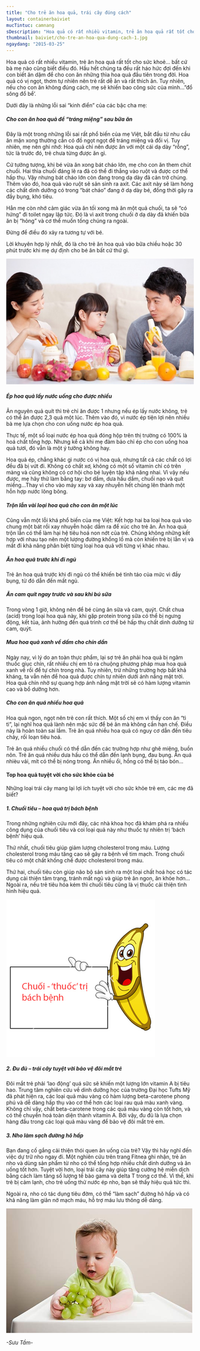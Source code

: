 ```yaml
---
title: "Cho trẻ ăn hoa quả, trái cây đúng cách"
layout: containerbaiviet
mucTintuc: camnang
sDescription: "Hoa quả có rất nhiều vitamin, trẻ ăn hoa quả rất tốt cho sức khoẻ… "
thumbnail: baiviet/cho-tre-an-hoa-qua-dung-cach-1.jpg
ngaydang: "2015-03-25"
---
```

Hoa quả có rất nhiều vitamin, trẻ ăn hoa quả rất tốt cho sức khoẻ… bất cứ bà mẹ nào cũng biết điều đó. Hầu hết chúng ta đều rất háo hức đợi đến khi con biết ăn dặm để cho con ăn những thìa hoa quả đầu tiên trong đời. Hoa quả có vị ngọt, thơm tự nhiên nên trẻ rất dễ ăn và rất thích ăn. Tuy nhiên, nếu cho con ăn không đúng cách, mẹ sẽ khiến bao công sức của mình…”đổ sông đổ bể’.

Dưới đây là những lỗi sai “kinh điển” của các bậc cha mẹ:

##### Cho con ăn hoa quả để “tráng miệng” sau bữa ăn

Đây là một trong những lỗi sai rất phổ biến của mẹ Việt, bắt đầu từ nhu cầu ăn mặn xong thường cần có đồ ngọt ngọt để tráng miệng và đổi vị. Tuy nhiên, mẹ nên ghi nhớ: Hoa quả chỉ nên được ăn với một cái dạ dày “rỗng”, tức là trước đó, trẻ chưa từng được ăn gì.

Cứ tưởng tượng, khi bé vừa ăn xong bát cháo lớn, mẹ cho con ăn them chút chuối. Hai thìa chuối đáng lẽ ra đã có thể đi thẳng vào ruột và được cơ thể hấp thụ. Vậy nhưng bát cháo lớn còn đang trong dạ dày đã cản trở chúng. Thêm vào đó, hoa quả vào ruột sẽ sản sinh ra axit. Các axit này sẽ làm hỏng các chất dinh dưỡng có trong “bát cháo” đang ở dạ dày bé, đồng thời gây ra đầy bụng, khó tiêu.

Hẳn mẹ còn nhớ cảm giác vừa ăn tối xong mà ăn một quả chuối, ta sẽ “có hứng” đi toilet ngay lập tức. Đó là vì axit trong chuối ở dạ dày đã khiến bữa ăn bị “hỏng” và cơ thể muốn tống chúng ra ngoài.

Đừng để điều đó xảy ra tương tự với bé.

Lời khuyên hợp lý nhất, đó là cho trẻ ăn hoa quả vào bữa chiều hoặc 30 phút trước khi mẹ dự định cho bé ăn bất cứ thứ gì.


![](cho-tre-an-hoa-qua-dung-cach-1.jpg)

##### Ép hoa quả lấy nước uống cho được nhiều

Ăn nguyên quả quít thì trẻ chỉ ăn được 1 nhưng nếu ép lấy nước không, trẻ có thể ăn được 2,3 quả một lúc. Thêm vào đó, vì nước ép tiện lợi nên nhiều bà mẹ lựa chọn cho con uống nước ép hoa quả.

Thực tế, một số loại nước ép hoa quả đóng hộp trên thị trường có 100% là hoá chất tổng hợp. Nhưng kể cả khi mẹ đảm bảo chỉ ép cho con uống hoa quả tươi, đó vẫn là một ý tưởng không hay.

Hoa quả ép, chẳng khác gì nước có vị hoa quả, nhưng tất cả các chất có lợi đều đã bị vứt đi. Không có chất xơ, không có một số vitamin chỉ có trên màng và cũng không có cơ hội cho bé luyện tập khả năng nhai. Vì vậy nếu được, mẹ hãy thử làm bằng tay: bơ dầm, dưa hấu dầm, chuối nạo và quít miếng…Thay vì cho vào máy xay và xay nhuyễn hết chúng lên thành một hỗn hợp nước lõng bõng.


##### Trộn lẫn vài loại hoa quả cho con ăn một lúc

Cũng vẫn một lỗi khá phổ biến của mẹ Việt: Kết hợp hai ba loại hoa quả vào chung một bát rồi xay nhuyễn hoặc dầm ra để xúc cho trẻ ăn. Ăn hoa quả trộn lẫn có thể làm hại hệ tiêu hoá non nớt của trẻ. Chúng không những kết hợp với nhau tạo nên một lượng đường khổng lồ mà còn khiến trẻ bị lẫn vị và mất đi khả năng phân biệt từng loại hoa quả với từng vị khác nhau.

##### Ăn hoa quả trước khi đi ngủ

Trẻ ăn hoa quả trước khi đi ngủ có thể khiến bé tỉnh táo của mức vì đầy bụng, từ đó dẫn đến mất ngủ.

##### Ăn cam quít ngay trước và sau khi bú sữa

Trong vòng 1 giờ, không nên để bé cùng ăn sữa và cam, quýt. Chất chua (acid) trong loại hoa quả này, khi gặp protein trong sữa có thể bị ngưng động, kết tủa, ảnh hưởng đến quá trình cơ thể bé hấp thụ chất dinh dưỡng từ cam, quýt.

##### Mua hoa quả xanh về dấm cho chín dần

Ngày nay, vì lý do an toàn thực phẩm, lại sợ trẻ ăn phải hoa quả bị ngâm thuốc giục chín, rất nhiều chị em tỏ ra chuộng phương pháp mua hoa quả xanh về rồi để tự chín trong nhà. Tuy nhiên, trừ những trường hợp bất khả kháng, ta vẫn nên để hoa quả được chín tự nhiên dưới ánh nắng mặt trời. Hoa quả chín nhờ sự quang hợp ánh nắng mặt trời sẽ có hàm lượng vitamin cao và bổ dưỡng hơn.

##### Cho con ăn quá nhiều hoa quả

Hoa quả ngon, ngọt nên trẻ con rất thích. Một số chị em vì thấy con ăn “tì tì”, lại nghĩ hoa quả lành nên mặc sức để bé ăn mà không cần hạn chế. Điều này là hoàn toàn sai lầm. Trẻ ăn quá nhiều hoa quả có nguy cơ dẫn đến tiêu chảy, rối loạn tiêu hoá.

Trẻ ăn quá nhiều chuối có thể dẫn đến các trường hợp như ghê miệng, buồn nôn. Trẻ ăn quá nhiều dưa hấu có thể dẫn đến lạnh bụng, đau bụng. Ăn quá nhièu vải, mít có thể bị nóng trong. Ăn nhiều ổi, hồng có thể bị táo bón…

#### Top hoa quả tuyệt vời cho sức khỏe của bé
Những loại trái cây mang lại lợi ích tuyệt vời cho sức khỏe trẻ em, các mẹ đã biết?

##### 1. Chuối tiêu – hoa quả trị bách bệnh

Trong những nghiên cứu mới đây, các nhà khoa học đã khám phá ra nhiều công dụng của chuối tiêu và coi loại quả này như thuốc tự nhiên trị ‘bách bệnh’ hiệu quả.

Thứ nhất, chuối tiêu giúp giảm lượng cholesterol trong máu. Lượng cholesterol trong máu tăng cao sẽ gây ra bệnh về tim mạch. Trong chuối tiêu có một chất khống chế được cholesterol trong máu.

Thứ hai, chuối tiêu còn giúp não bộ sản sinh ra một loại chất hoá học có tác dụng cải thiện tâm trạng, tránh mất ngủ và giúp trẻ ăn ngon, ăn khỏe hơn… Ngoài ra, nếu trẻ tiêu hóa kém thì chuối tiêu cũng là vị thuốc cải thiện tình hình hiệu quả.

![](cho-tre-an-hoa-qua-dung-cach-2.jpg)


##### 2. Đu đủ – trái cây tuyệt vời bảo vệ đôi mắt trẻ

Đôi mắt trẻ phải ‘lao động’ quá sữc sẽ khiến một lượng lớn vitamin A bị tiêu hao. Trung tâm nghiên cứu về dinh dưỡng học của trường Đại học Tufts Mỹ đã phát hiện ra, các loại quả màu vàng có hàm lượng beta-carotene phong phú và dễ dàng hấp thụ vào cơ thể hơn các loại rau quả màu xanh vàng. Không chỉ vậy, chất beta-carotene trong các quả màu vàng còn tốt hơn, và có thể chuyển hoá toàn diện thành vitamin A. Bởi vậy, đu đủ là lựa chọn hàng đầu trong các loại quả màu vàng để bảo vệ đôi mắt trẻ em.

##### 3. Nho làm sạch đường hô hấp

Bạn đang cố gắng cải thiện thói quen ăn uống của trẻ? Vậy thì hãy nghĩ đến việc dự trữ nho ngay đi. Một nghiên cứu trên trang Fitnea ghi nhận, trẻ ăn nho và dùng sản phẩm từ nho có thể tổng hợp nhiều chất dinh dưỡng và ăn uống tốt hơn. Tuyệt vời hơn, loại trái cây này giúp tăng cường hệ miễn dịch bằng cách làm tăng số lượng tế bào gama và delta T trong cơ thể. Vì thế, khi trẻ bị cảm lạnh, cho trẻ uống thử nước ép nho, bạn sẽ thấy hiệu quả tức thì.

Ngoài ra, nho có tác dụng tiêu đờm, có thể “làm sạch” đường hô hấp và có khả năng làm giãn nở mạch máu, hỗ trợ máu lưu thông dễ dàng.

![](cho-tre-an-hoa-qua-dung-cach-3.jpg)


*-Sưu Tầm-*

